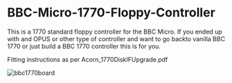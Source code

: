 # BBC-Micro-1770-Floppy-Controller

This is a 1770 standard floppy controller for the BBC Micro.  If you ended up with and OPUS
or other type of controller and want to go backto vanilla BBC 1770 or just build a 
BBC 1770 controller this is for you.

Fitting instructions as per Acorn_1770DiskIFUpgrade.pdf

![bbc1770board](https://user-images.githubusercontent.com/89445361/234561698-73fd9f9e-2f0f-4e01-bc18-e27d74030cbf.jpg)
